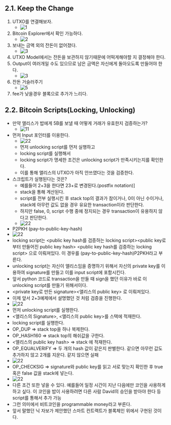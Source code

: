 ## 2.1. Keep the Change

1. UTXO를 연결해보자.
   - ![1](./1.PNG)
2. Bitcoin Explorer에서 확인 가능하다.
   - ![2](./2.PNG)
3. 보내는 금액 외의 잔돈이 없어졌다.
   - ![3](./3.PNG)
4. UTXO Model에서는 잔돈을 보관하지 않기때문에 어떡게해야할 지 결정해야 한다.
5. Output이 여러개일 수도 있으므로 남은 금액은 자신에게 돌아오도록 만들어야 한다.
   - ![3](./4.PNG)
6. 잔돈 거슬러주기
   - ![5](./5.PNG)
7. fee가 낮을경우 블록으로 추가가 느리다.

## 2.2. Bitcoin Scripts(Locking, Unlocking)

- 만약 앨리스가 밥에게 5B를 보낼 때 어떻게 거래가 유효한지 검증하는가?
  - ![11](./11.PNG)
- 먼저 Input 포인터를 이용한다.
  - ![22](./22.PNG)
  - 먼저 unlocking script를 먼저 실행하고
  - locking script를 실행해서
  - locking script가 명세한 조건은 unlocking script가 만족시키는지를 확인한다.
  - 이를 통해 앨리스의 UTXO가 아직 안쓰였다는 것을 검증한다.
- 스크립트가 실행된다는 것은?
  - 예를들어 2+3을 한다면 23+로 변경된다.(postfix notation)]
  - stack을 통해 계산된다.
  - script를 전부 실행시킨 후 stack top의 결과가 참이거나, 0이 아닌 수이거나, stack에 아무런 값도 없을 경우 유요한 transaction이라 판단한다.
  - 하지만 false, 0, script 수행 중에 정지되는 경우 transaction이 유용하지 않다고 판단한다.
  - ![22](./33.PNG)
- P2PKH (pay-to-public-key-hash)
- ![22](./44.PNG)
- locking script는 <public key hash를 검증하는 locking script><public key로 부터 만들어진 public key hash> <public key hash를 검증하는 locking script> 으로 이뤄져있다. 이 경우를 (pay-to-public-key-hash)P2PKH라고 부른다.
- unlocking script는 자신이 앨리스임을 증명하기 위해서 자신의 private key를 이용하여 signature를 만들고 이를 input script에 포함시킨다.
- 앞서 python 코드로 transaction을 만들 때 sign을 했던 이유가 바로 이 unlocking script를 만들기 위해서이다.
- <private key로 만든 signature><앨리스의 public key> 로 이뤄져있다.
- 이제 앞서 2+3예제에서 설명했던 것 처럼 검증을 진행한다.
- ![22](./55.PNG)
- 먼저 unlocking script를 실행한다.
- <앨리스의 Signature>, <앨리스의 public key>를 스택에 적재한다.
- locking script를 실행한다.
- OP_DUP => stack top을 하나 복제한다.
- OP_HASH160 => stack top의 해쉬값을 구한다.
- <앨리스의 public key hash> => stack 에 적재한다.
- OP_EQUALVERIFY => 두 개의 hash 값이 같은지 판별한다. 같으면 아무런 값도 추가하지 않고 2개를 지운다. 같지 않으면 실패
- ![22](./66.PNG)
- OP_CHECKSIG => signature와 public key를 읽고 서로 맞는지 확인한 후 true혹은 false 값을 stack에 넣는다.
- ![22](./77.PNG)
- 다른 조건 또한 넣을 수 있다. 예를들어 일정 시간이 지난 다음에만 코인을 사용하게 하고 싶다. 이 코인을 밥이 사용하려면 다른 사람 David의 승인을 받아야 한다 등 script를 통해서 추가 가능
- 그런 의미에서 비트코인을 programmable money라고 부른다.
- 앞서 말했던 닉 자보가 제안했던 스마트 컨트랙트가 블록체인 위에서 구현된 것이다.
